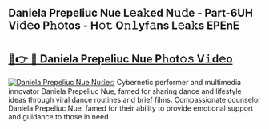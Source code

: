 ## Daniela Prepeliuc Nue L𝚎a𝚔ed N𝚞𝚍e - Part-6UH Vi𝚍𝚎o P𝚑𝚘tos - H𝚘𝚝 O𝚗𝚕yf𝚊ns L𝚎a𝚔s EPEnE

# <h2><a href="http://kf76ew.oniu.top/?m=Daniela+Prepeliuc+Nue">🔗👉 🔴 Daniela Prepeliuc Nue P𝚑ot𝚘𝚜 V𝚒d𝚎o</a></h2>

[![Daniela Prepeliuc Nue Nu𝚍e𝚜](https://i.imgur.com/0qMVB7G.gif)](http://kf76ew.oniu.top/?m=Daniela+Prepeliuc+Nue)
Cybernetic performer and multimedia innovator Daniela Prepeliuc Nue, famed for sharing dance and lifestyle ideas through viral dance routines and brief films. Compassionate counselor Daniela Prepeliuc Nue, famed for their ability to provide emotional support and guidance to those in need.  
